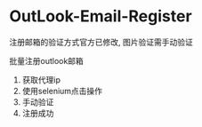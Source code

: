 # OutLook-Email-Register

注册邮箱的验证方式官方已修改, 图片验证需手动验证

批量注册outlook邮箱
1. 获取代理ip
2. 使用selenium点击操作
3. 手动验证
4. 注册成功
